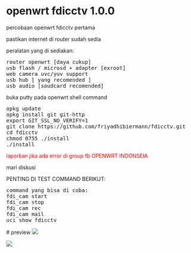 # openwrt fdicctv 1.0.0
<p>percobaan openwrt fdicctv pertama</p>

<p>pastikan internet di router sudah sedia</p>
<p>peralatan yang di sediakan:</p>
<pre>
router openwrt [daya cukup]
usb flash / microsd + adapter [exroot]
web camera uvc/yuv support
usb hub [ yang recomended ]
usb audio [soudcard recomended]
</pre>

<p>buka putty pada openwrt shell command</p>
<pre>
opkg update
opkg install git git-http
export GIT_SSL_NO_VERIFY=1
git clone https://github.com/friyadhibiermann/fdicctv.git
cd fdicctv
chmod 0755 ./install
./install
</pre>

<p style="color:red;">laporkan jika ada error di group fb OPENWRT INDONSEIA</p>
<p>mari diskusi</p>
<p>PENTING DI TEST COMMAND BERIKUT:</p>
<pre>
command yang bisa di coba: 
fdi_cam start
fdi_cam stop
fdi_cam rec
fdi_cam mail
uci show fdicctv
</pre>
# preview
<img src="list.png"></p>
<img src="setting.png"></p>
<img src=""></p>
